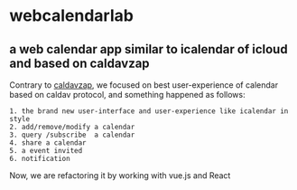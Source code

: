 # webcalendarlab
## a web calendar app similar to icalendar of icloud and based on caldavzap
Contrary to [caldavzap](http://www.inf-it.com/caldavzap/), we focused on best user-experience of calendar based on caldav protocol, and something happened as follows:

    1. the brand new user-interface and user-experience like icalendar in style
    2. add/remove/modify a calendar
    3. query /subscribe  a calendar
    4. share a calendar
    5. a event invited
    6. notification
 
 Now, we are refactoring it by working with vue.js and React
 
 
